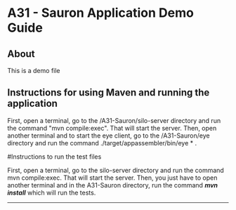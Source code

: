 # A31 - Sauron Application Demo Guide

## About

This is a demo file 

## Instructions for using Maven and running the application

First, open a terminal, go to the /A31-Sauron/silo-server directory and run the command "mvn compile:exec". That will start the server.
Then, open another terminal and to start the eye client, go to the /A31-Sauron/eye directory and run the command ./target/appassembler/bin/eye <args>* .

#Instructions to run the test files

First, open a terminal, go to the silo-server directory and run the command mvn compile:exec. That will start the server.
Then, you just have to open another terminal and in the A31-Sauron directory, run the command ***mvn install*** which will run the tests.



----

